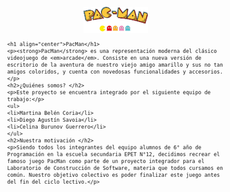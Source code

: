 ﻿<!DOCTYPE html>
<html>

<head>
  <meta charset="utf-8">
  <meta name="viewport" content="width=device-width, initial-scale=1.0">
  <title>README.md</title>
  <link rel="stylesheet" href="https://stackedit.io/style.css" />
</head>

<body class="stackedit">
  <div class="stackedit__html"><!-- markdownlint-disable-next-line-->
    <p align="center">
        <img width="150" src="img/logo.png" alt="PacMan">
    </p>

    <h1 align="center">PacMan</h1>
    <p><strong>PacMan</strong> es una representación moderna del clásico videojuego de <em>arcade</em>. Consiste en una nueva versión de escritorio de la aventura de nuestro viejo amigo amarillo y sus no tan amigos coloridos, y cuenta con novedosas funcionalidades y accesorios.</p>
    <h2>¿Quiénes somos? </h2>
    <p>Este proyecto se encuentra integrado por el siguiente equipo de trabajo:</p>
    <ul>
    <li>Martina Belén Coria</li>
    <li>Diego Agustín Savoia</li>
    <li>Celina Burunov Guerrero</li>
    </ul>
    <h2>Nuestra motivación </h2>
    <p>Siendo todos los integrantes del equipo alumnos de 6° año de Programación en la escuela secundaria EPET N°12, decidimos recrear el famoso juego PacMan como parte de un proyecto integrador para el Laboratorio de Construcción de Software, materia que todos cursamos en común. Nuestro objetivo colectivo es poder finalizar este juego antes del fin del ciclo lectivo.</p>
</div>
</body>

</html>
